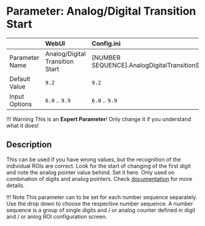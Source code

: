 # Parameter: Analog/Digital Transition Start

|                   | WebUI               | Config.ini
|:---               |:---                 |:----
| Parameter Name    | Analog/Digital Transition Start | [NUMBER SEQUENCE].AnalogDigitalTransitionStart
| Default Value     | `9.2`               | `9.2`
| Input Options     | `6.0` .. `9.9`      | `6.0` .. `9.9` 


!!! Warning
    This is an **Expert Parameter**! Only change it if you understand what it does!  


## Description

This can be used if you have wrong values, but the recognition of the individual ROIs are correct.
Look for the start of changing of the first digit and note the analog pointer value behind.
Set it here. Only used on combination of digits and analog pointers.
Check [documentation](../Watermeter-specific-analog---digital-transition) for more details.


!!! Note
    This parameter can to be set for each number sequence separately.
    Use the drop down to choose the respective number sequence. 
    A number sequence is a group of single digits and / or analog counter defined in digit and / or anlog ROI configuration screen.
